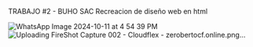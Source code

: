 TRABAJO #2 - BUHO SAC
Recreacion de diseño web en html


![WhatsApp Image 2024-10-11 at 4 54 39 PM](https://github.com/user-attachments/assets/79e8bde1-65ee-4e1c-903d-3c146136d3e5)
![Uploading FireShot Capture 002 - Cloudflex - zerobertocf.online.png…]()




